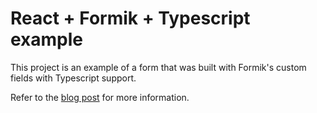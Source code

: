 # React + Formik + Typescript example

This project is an example of a form that was built with Formik's custom fields with Typescript support.

Refer to the [blog post](https://www.leonpahole.com/blog/making-reactjs-forms-simple-with-formik-custom-inputs) for more information.
